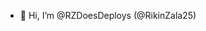 - 👋 Hi, I’m @RZDoesDeploys (@RikinZala25)

<!---
RZDoesDeploys/RZDoesDeploys is a ✨ special ✨ repository because its `README.md` (this file) appears on your GitHub profile.
You can click the Preview link to take a look at your changes.
--->
